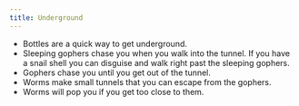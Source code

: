 ```yaml
---
title: Underground
---
```


- Bottles are a quick way to get underground.
- Sleeping gophers chase you when you walk into the tunnel. If you have a snail
  shell you can disguise and walk right past the sleeping gophers.
- Gophers chase you until you get out of the tunnel.
- Worms make small tunnels that you can escape from the gophers.
- Worms will pop you if you get too close to them.
